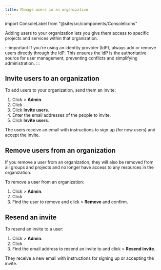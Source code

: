 ```yaml
---
title: Manage users in an organization
---
```


import ConsoleLabel from "@site/src/components/ConsoleIcons"

Adding users to your organization lets you give them access to specific projects and services within that organization.

:::important
If you're using an identity provider (IdP), always add or remove users directly
through the IdP. This ensures the IdP is the authoritative source for user management,
preventing conflicts and simplifying administration.
:::

## Invite users to an organization

To add users to your organization, send them an invite:

1.  Click <ConsoleLabel name="userinformation"/> > **Admin**.
1.  Click <ConsoleLabel name="users"/>.
1.  Click **Invite users**.
1.  Enter the email addresses of the people to invite.
1.  Click **Invite users**.

The users receive an email with instructions to sign up (for new users)
and accept the invite.

## Remove users from an organization

If you remove a user from an organization, they will also be removed
from all groups and projects and no longer have access to any resources
in the organization.

To remove a user from an organization:

1.  Click <ConsoleLabel name="userinformation"/> > **Admin**.
1.  Click <ConsoleLabel name="users"/>.
1.  Find the user to remove and click
    <ConsoleLabel name="actions"/> > **Remove** and confirm.

## Resend an invite

To resend an invite to a user:

1.  Click <ConsoleLabel name="userinformation"/> > **Admin**.
1.  Click <ConsoleLabel name="users"/>.
1.  Find the email address to resend an invite to and click
    <ConsoleLabel name="actions"/> > **Resend invite**.

They receive a new email with instructions for signing up or accepting the
invite.
